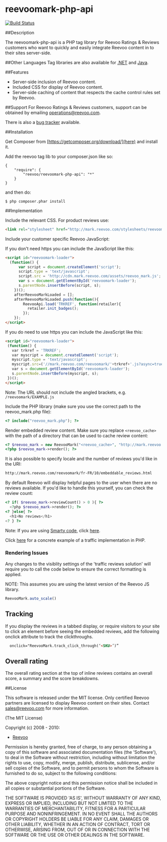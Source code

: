 # reevoomark-php-api

[![Build Status](https://travis-ci.org/reevoo/reevoomark-php-api.png?branch=master)](https://travis-ci.org/reevoo/reevoomark-php-api)

##Description

The reevoomark-php-api is a PHP tag library for Reevoo Ratings & Reviews customers who want to quickly and easily integrate Reevoo content in to their sites server-side.

##Other Languages
Tag libraries are also available for [.NET](https://github.com/reevoo/reevoomark-dotnet-api) and [Java](https://github.com/reevoo/reevoomark-java-api).

##Features

* Server-side inclusion of Reevoo content.
* Included CSS for display of Reevoo content.
* Server-side caching of content that respects the cache control rules set by Reevoo.

##Support
For Reevoo Ratings & Reviews customers, support can be obtained by emailing <operations@reevoo.com>.

There is also a [bug tracker](https://github.com/reevoo/reevoomark-php-api/issues) available.

##Installation

Get Composer from [https://getcomposer.org/download/](here) and install it.

Add the reevoo tag lib to your composer.json like so:

```
{
    "require": {
        "reevoo/reevoomark-php-api": "*"
    }
}
```

and then do:

```
$ php composer.phar install
```

##Implementation

Include the relevant CSS. For product reviews use:

``` html
<link rel="stylesheet" href="http://mark.reevoo.com/stylesheets/reevoomark/embedded_reviews.css" type="text/css" />
```

Include your customer specific Reevoo JavaScript:

If you don't need https you can include the JavaScript like this:

``` html
<script id="reevoomark-loader">
  (function() {
      var script = document.createElement('script');
      script.type = 'text/javascript';
      script.src = 'http://cdn.mark.reevoo.com/assets/reevoo_mark.js';
      var s = document.getElementById('reevoomark-loader');
      s.parentNode.insertBefore(script, s);
    })();
    afterReevooMarkLoaded = [];
    afterReevooMarkLoaded.push(function(){
        ReevooApi.load('TRKREF', function(retailer){
          retailer.init_badges();
        });
    });
</script>
```

If you do need to use https you can include the JavaScript like this:

``` html
<script id="reevoomark-loader">
 (function() {
   var trkref = 'TRKREF';
   var myscript = document.createElement('script');
   myscript.type = 'text/javascript';
   myscript.src=('//mark.reevoo.com/reevoomark/'+trkref+'.js?async=true');
   var s = document.getElementById('reevoomark-loader');
   s.parentNode.insertBefore(myscript, s);
 })();
</script>
```

Note: The URL should not include the angled brackets, e.g. `/reevoomark/EXAMPLE.js`

Include the PHP library (make sure you use the correct path to the reevoo_mark.php file):

``` php
<? include("reevoo_mark.php"); ?>
```

Render embedded review content. Make sure you replace `<reevoo_cache>` with the path of a directory that can be used to cache review content:

``` php
<? $reevoo_mark = new ReevooMark("<reevoo_cache>", "http://mark.reevoo.com/reevoomark/embeddable_reviews.html", "<TRKREF>", "<SKU>") ?>
<?php $reevoo_mark->render(); ?>
```

It is also possible to specify locale and the number of reviews you'd like in the URI:

```html
http://mark.reevoo.com/reevoomark/fr-FR/10/embeddable_reviews.html
```

By default Reevoo will display helpful pages to the user when there are no reviews available. If you'd like to handle this yourself, you can check the review count:

``` php
<? if( $reevoo_mark->reviewCount() > 0 ){ ?>
  <?php $reevoo_mark->render(); ?>
<? }else{ ?>
  <h1>No reviews</h1>
<? } ?>
```

Note: If you are using [Smarty code](http://www.smarty.net/docs/en/what.is.smarty.tpl), click [here](https://github.com/reevoo/reevoomark-php-api/tree/smarty_php#implementation).

Click [here](https://github.com/reevoo/php-traffic-example) for a concrete example of a traffic implementation in PHP.

### Rendering Issues

Any changes to the visiblity settings of the 'traffic reviews solution' will require you to call the code below to ensure the correct formatting is applied.

NOTE: This assumes you are using the latest version of the Reevoo JS library.

``` javascript
ReevooMark.auto_scale()
```

## Tracking

If you display the reviews in a tabbed display, or require visitors to your site to click an element before seeing the embedded reviews, add the following onclick attribute to track the clickthroughs.

``` html
  onclick="ReevooMark.track_click_through(‘<SKU>’)”
```

## Overall rating

The overall rating section at the top of inline reviews contains an overall score, a summary and the score breakdowns.

##License

This software is released under the MIT license.  Only certified Reevoo partners
are licensed to display Reevoo content on their sites.  Contact <sales@reevoo.com> for
more information.

(The MIT License)

Copyright (c) 2008 - 2010:

* [Reevoo](http://www.reevoo.com)

Permission is hereby granted, free of charge, to any person obtaining
a copy of this software and associated documentation files (the
'Software'), to deal in the Software without restriction, including
without limitation the rights to use, copy, modify, merge, publish,
distribute, sublicense, and/or sell copies of the Software, and to
permit persons to whom the Software is furnished to do so, subject to
the following conditions:

The above copyright notice and this permission notice shall be
included in all copies or substantial portions of the Software.

THE SOFTWARE IS PROVIDED 'AS IS', WITHOUT WARRANTY OF ANY KIND,
EXPRESS OR IMPLIED, INCLUDING BUT NOT LIMITED TO THE WARRANTIES OF
MERCHANTABILITY, FITNESS FOR A PARTICULAR PURPOSE AND NONINFRINGEMENT.
IN NO EVENT SHALL THE AUTHORS OR COPYRIGHT HOLDERS BE LIABLE FOR ANY
CLAIM, DAMAGES OR OTHER LIABILITY, WHETHER IN AN ACTION OF CONTRACT,
TORT OR OTHERWISE, ARISING FROM, OUT OF OR IN CONNECTION WITH THE
SOFTWARE OR THE USE OR OTHER DEALINGS IN THE SOFTWARE.
